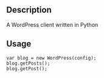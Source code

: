 ## Description
A WordPress client written in Python

## Usage

    var blog = new WordPress(config);
	blog.getPosts();
	blog.getPost();
